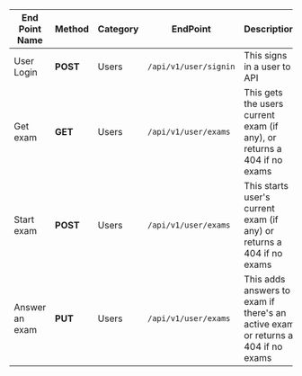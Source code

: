 | End Point Name | Method   | Category | EndPoint              | Description                                                                      |
| -------------- | -------- | -------- | --------------------- | -------------------------------------------------------------------------------- |
| User Login     | **POST** | Users    | `/api/v1/user/signin` | This signs in a user to API                                                      |
| Get exam       | **GET**  | Users    | `/api/v1/user/exams`  | This gets the users current exam (if any), or returns a 404 if no exams          |
| Start exam     | **POST** | Users    | `/api/v1/user/exams`  | This starts user's current exam (if any) or returns a 404 if no exams            |
| Answer an exam | **PUT**  | Users    | `/api/v1/user/exams`  | This adds answers to exam if there's an active exam or returns a 404 if no exams |
